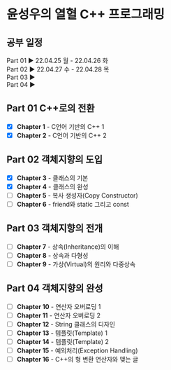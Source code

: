 # 윤성우의 열혈 C++ 프로그래밍

## 공부 일정

Part 01 ▶ 22.04.25 월 - 22.04.26 화  
Part 02 ▶ 22.04.27 수 - 22.04.28 목  
Part 03 ▶  
Part 04 ▶  

## Part 01 C++로의 전환

- [X] <b>Chapter 1</b> - C언어 기반의 C++ 1
- [X] <b>Chapter 2</b> - C언어 기반의 C++ 2
 
## Part 02 객체지향의 도입

- [X] <b>Chapter 3</b> - 클래스의 기본
- [X] <b>Chapter 4</b> - 클래스의 완성
- [ ] <b>Chapter 5</b> - 복사 생성자(Copy Constructor)
- [ ] <b>Chapter 6</b> - friend와 static 그리고 const

## Part 03 객체지향의 전개

- [ ] <b>Chapter 7</b> - 상속(Inheritance)의 이해
- [ ] <b>Chapter 8</b> - 상속과 다형성
- [ ] <b>Chapter 9</b> - 가상(Virtual)의 원리와 다중상속

## Part 04 객체지향의 완성

- [ ] <b>Chapter 10</b> - 연산자 오버로딩 1
- [ ] <b>Chapter 11</b> - 연산자 오버로딩 2
- [ ] <b>Chapter 12</b> - String 클래스의 디자인
- [ ] <b>Chapter 13</b> - 템플릿(Template) 1
- [ ] <b>Chapter 14</b> - 템플릿(Template) 2
- [ ] <b>Chapter 15</b> - 예외처리(Exception Handling)
- [ ] <b>Chapter 16</b> - C++의 형 변환 연산자와 맺는 글
